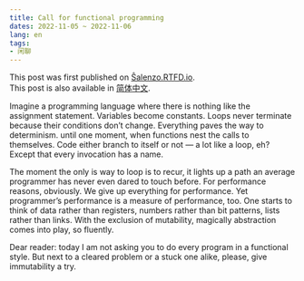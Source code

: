 ```yaml
---
title: Call for functional programming
dates: 2022-11-05 ~ 2022-11-06
lang: en
tags:
- 闲聊
---
```


<div class="admonition">
This post was first published on <a href="https://salenzo.readthedocs.io/post/2022-11-05.html">Ŝalenzo.RTFD.io</a>.
</div>

<div class="admonition">
This post is also available in <a href="../2022-11-07/" lang="zh-Hans">简体中文</a>.
</div>

Imagine a programming language where there is nothing like the assignment statement.
Variables become constants. Loops never terminate because their conditions don’t change.
Everything paves the way to determinism. until one moment, when functions nest the calls to themselves.
Code either branch to itself or not — a lot like a loop, eh?
Except that every invocation has a name.

The moment the only is way to loop is to recur, it lights up a path an average programmer has never even dared to touch before.
For performance reasons, obviously. We give up everything for performance.
Yet programmer’s performance is a measure of performance, too.
One starts to think of data rather than registers, numbers rather than bit patterns, lists rather than links.
With the exclusion of mutability, magically abstraction comes into play, so fluently.

Dear reader: today I am not asking you to do every program in a functional style.
But next to a cleared problem or a stuck one alike, please, give immutability a try.
